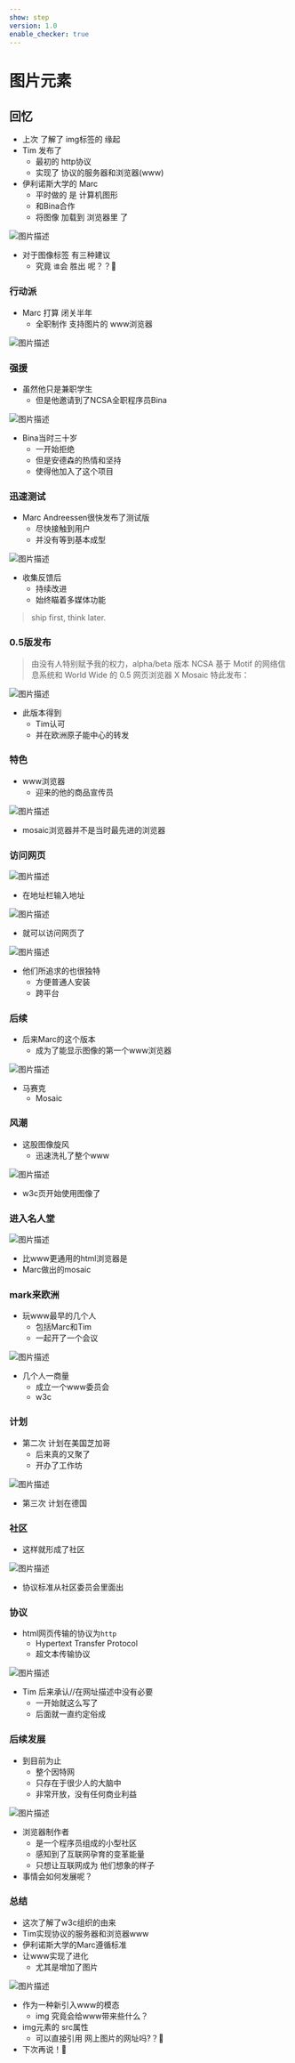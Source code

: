 ```yaml
---
show: step
version: 1.0
enable_checker: true
---
```


# 图片元素

## 回忆

- 上次 了解了 img标签的 缘起
- Tim 发布了
	- 最初的 http协议
	- 实现了 协议的服务器和浏览器(www)
- 伊利诺斯大学的 Marc
	- 平时做的 是 计算机图形
	- 和Bina合作
	- 将图像 加载到 浏览器里 了

![图片描述](https://doc.shiyanlou.com/courses/uid1190679-20240801-1722477747348)

- 对于图像标签 有三种建议
	- 究竟 `谁`会 胜出 呢？？🤔

### 行动派

- Marc 打算 闭关半年
	- 全职制作 支持图片的 www浏览器 

![图片描述](https://doc.shiyanlou.com/courses/uid1190679-20240801-1722476650027)

### 强援

- 虽然他只是兼职学生
	- 但是他邀请到了NCSA全职程序员Bina

![图片描述](https://doc.shiyanlou.com/courses/uid1190679-20240801-1722476826257)

- Bina当时三十岁
	- 一开始拒绝
	- 但是安德森的热情和坚持
	- 使得他加入了这个项目

### 迅速测试

- Marc Andreessen很快发布了测试版
	- 尽快接触到用户
	- 并没有等到基本成型

![图片描述](https://doc.shiyanlou.com/courses/uid1190679-20240801-1722477080498)

- 收集反馈后
	- 持续改进
	- 始终瞄着多媒体功能

> ship first, think later.

### 0.5版发布

> 由没有人特别赋予我的权力，alpha/beta 版本
NCSA 基于 Motif 的网络信息系统和 World Wide 的 0.5
网页浏览器 X Mosaic 特此发布：

![图片描述](https://doc.shiyanlou.com/courses/uid1190679-20240801-1722477167607)

- 此版本得到
	- Tim认可
	- 并在欧洲原子能中心的转发

### 特色

- www浏览器
	- 迎来的他的商品宣传员

![图片描述](https://doc.shiyanlou.com/courses/3781/labs/2860291/uid1190679-20241008-1728385783936) 

- mosaic浏览器并不是当时最先进的浏览器

### 访问网页

![图片描述](https://doc.shiyanlou.com/courses/3781/labs/2860291/uid1190679-20241008-1728386036440) 

- 在地址栏输入地址

![图片描述](https://doc.shiyanlou.com/courses/3781/labs/2860291/uid1190679-20241008-1728386173566) 

- 就可以访问网页了

![图片描述](https://doc.shiyanlou.com/courses/uid1190679-20240901-1725199168540)

- 他们所追求的也很独特
	- 方便普通人安装
	- 跨平台

### 后续

- 后来Marc的这个版本
	- 成为了能显示图像的第一个www浏览器

![图片描述](https://doc.shiyanlou.com/courses/uid1190679-20240731-1722393150218)

- 马赛克
	- Mosaic

### 风潮

- 这股图像旋风
	- 迅速洗礼了整个www

![图片描述](https://doc.shiyanlou.com/courses/uid1190679-20240911-1726054158069)

- w3c页开始使用图像了

### 进入名人堂

![图片描述](https://doc.shiyanlou.com/courses/uid1190679-20240911-1726056511099)


- 比www更通用的html浏览器是
- Marc做出的mosaic

### mark来欧洲

- 玩www最早的几个人
	- 包括Marc和Tim
	- 一起开了一个会议

![图片描述](https://doc.shiyanlou.com/courses/uid1190679-20240911-1726054741821)

- 几个人一商量
	- 成立一个www委员会
	- w3c

### 计划

- 第二次 计划在美国芝加哥
	- 后来真的又聚了
	- 开办了工作坊

![图片描述](https://doc.shiyanlou.com/courses/uid1190679-20240911-1726055670464)

- 第三次 计划在德国

### 社区

- 这样就形成了社区

![图片描述](https://doc.shiyanlou.com/courses/uid1190679-20240911-1726054696384)

- 协议标准从社区委员会里面出 

### 协议

- html网页传输的协议为`http`
	- Hypertext Transfer Protocol 
	- 超文本传输协议

![图片描述](https://doc.shiyanlou.com/courses/uid1190679-20240730-1722347605619)

- Tim 后来承认//在网址描述中没有必要
	- 一开始就这么写了
	- 后面就一直约定俗成

### 后续发展

- 到目前为止
	- 整个因特网
	- 只存在于很少人的大脑中
	- 非常开放，没有任何商业利益

![图片描述](https://doc.shiyanlou.com/courses/uid1190679-20240911-1726055899295)

- 浏览器制作者
	- 是一个程序员组成的小型社区
	- 感知到了互联网孕育的变革能量
	- 只想让互联网成为 他们想象的样子
- 事情会如何发展呢？


### 总结

- 这次了解了w3c组织的由来
- Tim实现协议的服务器和浏览器www
- 伊利诺斯大学的Marc遵循标准
- 让www实现了进化
	- 尤其是增加了图片

![图片描述](https://doc.shiyanlou.com/courses/uid1190679-20240922-1726993054211)

- 作为一种新引入www的模态
	- img 究竟会给www带来些什么？
- img元素的 src属性
	- 可以直接引用 网上图片的网址吗?？🤔
- 下次再说！👋
